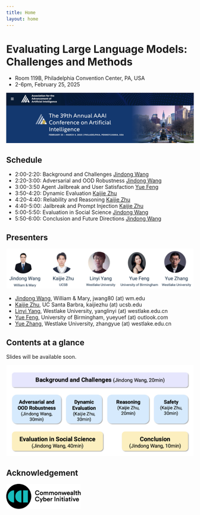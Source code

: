 ```yaml
---
title: Home
layout: home
---
```



# Evaluating Large Language Models: Challenges and Methods

- Room 119B, Philadelphia Convention Center, PA, USA
- 2-6pm, February 25, 2025

![](imgs/aaai25.jpg)

## Schedule
- 2:00-2:20: Background and Challenges [Jindong Wang](https://jd92.wang/)
- 2:20-3:00: Adversarial and OOD Robustness [Jindong Wang](https://jd92.wang/)
- 3:00-3:50  Agent Jailbreak and User Satisfaction [Yue Feng](https://fengyue-leah.github.io/)
- 3:50-4:20: Dynamic Evaluation [Kaijie Zhu](https://immortalise.github.io/)
- 4:20-4:40: Reliability and Reasoning [Kaijie Zhu](https://immortalise.github.io/)
- 4:40-5:00: Jailbreak and Prompt Injection [Kaijie Zhu](https://immortalise.github.io/)
- 5:00-5:50: Evaluation in Social Science [Jindong Wang](https://jd92.wang/)
- 5:50-6:00: Conclusion and Future Directions [Jindong Wang](https://jd92.wang/)


## Presenters

![](imgs/authors.jpg)

- [Jindong Wang](https://jd92.wang/), William & Mary, jwang80 (at) wm.edu
- [Kaijie Zhu](https://immortalise.github.io/), UC Santa Barbra, kaijiezhu (at) ucsb.edu
- [Linyi Yang](https://yanglinyi.github.io/), Westlake University, yanglinyi (at) westlake.edu.cn
- [Yue Feng](https://fengyue-leah.github.io/), University of Birmingham, yueyuef (at) outlook.com
- [Yue Zhang](https://frcchang.github.io/), Westlake University, zhangyue (at) westlake.edu.cn

## Contents at a glance

Slides will be available soon.

![](imgs/contents.jpg)

## Acknowledgement

<img src="imgs/cci-logo.png" width="200px">

<!-- ![](imgs/cci-logo.png) -->
